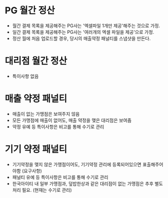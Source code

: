 # PG 월간 정산

- 월간 결제 목록을 제공해주는 PG사는 '엑셀파일 1개만 제공'해주는 것으로 가정.
- 일간 결제 목록을 제공해주는 PG사는 '여러개의 엑셀 파일을 제공'으로 가정.
- 정산 월에 처음 업로드할 경우, 당시의 매출약정 패널티를 스냅샷을 만든다.

# 대리점 월간 정산

- 특이사항 없음

# 매출 약정 패널티

- 매출이 없는 가맹점은 보여주지 않음
- 모든 가맹점에 매출이 없어도, 매출 약정을 맺은 대리점은 보여줌
- 약정 유예 등 특이사항은 비고를 통해 수기로 관리

# 기기 약정 패널티

- 기기약정을 맺지 않은 가맹점이어도, 기기약정 관리에 등록되어있으면 표출해주어야함 (요구사항) 
- 패널티 유예 등 특이사항은 비고를 통해 수기로 관리
- 한국아이티 내 일부 가맹점과, 덮밥한상과 같은 대리점이 없는 가맹점은 추후 별도 처리 필요. (현재는 수기로 관리) 